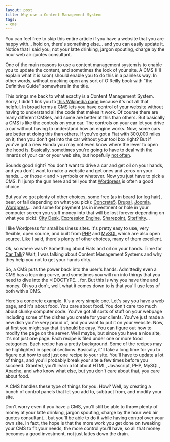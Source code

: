```yaml
---
layout: post
title: Why use a Content Management System
tags:
- cms
---
```

You can feel free to skip this entire article if you have a website that you are happy with... hold on, there's
something else... and you can easily update it. Notice that I said you, not your latte drinking, jargon spouting, charge
by the hour web air quotes consultant.

One of the main reasons to use a content management system is to enable you to update the content, and sometimes the
look of your site. A CMS (I'll explain what it is soon) should enable you to do this in a painless way. In other words,
without cracking open any sort of O'Reilly book with "the Definitive Guide" somewhere in the title.

<!--more-->

This brings me back to what exactly is a Content Management System. Sorry, I didn't link you to
<a href="http://en.wikipedia.org/wiki/Web_content_management_system">this Wikipedia page</a> because it's not all that
helpful. In broad terms a CMS lets you have control of your website without having to understand all the code that makes
it work. Of course there are many different CMSes, and some are better at this than others. But basically a CMS is like
the controls on your car. The controls on your car let you drive a car without having to understand how an engine works.
Now, some cars are better at doing this than others. If you've got a Fiat with 300,000 miles on it, then you don't get
into the car without your tool box right? But if you've got a new Honda you may not even know where the lever to open
the hood is. Basically, sometimes you're going to have to deal with the innards of your car or your web site, but
hopefully <a href="http://www.joelonsoftware.com/articles/LeakyAbstractions.html">not often</a>.

Sounds good right? You don't want to drive a car and get oil on your hands, and you don't want to make a website and get
ones and zeros on your hands.... or those &lt; and &gt; symbols or whatever. Now you just have to pick a CMS. I'll jump
the gun here and tell you that <a href="http://wordpress.org/">Wordpress</a> is often a good choice.

But you've got plenty of other choices, some free (as in beard (or leg hair), beer, or fall depending on what you pick):
<a href="http://www.concrete5.org/">Concrete5</a>, <a href="http://drupal.org/">Drupal</a>,
<a href="http://www.joomla.org/">Joomla</a>, <a href="http://wordpress.org/">Wordpress</a>... and some for payment (as
in investment or hole in your computer screen you stuff money into that will be lost forever depending on what you
pick): <a href="http://www.fogcreek.com/CityDesk/">City Desk</a>, <a href="http://expressionengine.com/">Expression Engine</a>,
<a href="http://sharepoint.microsoft.com/en-us/Pages/default.aspx">Sharepoint</a>, <a href="http://www.sitefinity.com/">Sitefinity</a>...

I like Wordpress for small business sites. It's pretty easy to use, very flexible, open source, and built from
<a href="http://www.php.net/">PHP</a> and <a href="http://www.mysql.com/">MySQL</a> which are also open source. Like I
said, there's plenty of other choices, many of them excellent.

Ok, so where was I? Something about Fiats and oil on your hands. Time for
<a href="http://www.cartalk.com/">Car Talk</a>? Wait, I was talking about Content Management Systems and why they help
you not to get your hands dirty.

So, a CMS puts the power back into the user's hands. Admittedly even a CMS has a learning curve, and sometimes you will
run into things that you need to dive into the &lt;!DOCTYPE... for. But this is why you have time and money. Oh you
don't, well, what it comes down to is that you'll use less of both with a CMS.

Here's a concrete example. It's a very simple one. Let's say you have a web page, and it's about food. You care about
food. You don't care too much about clunky computer code. You've got all sorts of stuff on your webpage including some
of the dishes you create for your clients. You've just made a new dish you're very proud of, and you want to put it on
your website. Now, at first you might say that it should be easy. You can figure out how to modify the page on the
server. Well maybe, but since you have a nice site, it's not just one page. Each recipe is filed under one or more food
categories. Each recipe has a pretty background. Some of the recipes may be highlighted in special sections. Basically,
it'll take a long time for you to figure out how to add just one recipe to your site. You'll have to update a lot of
things, and you'll probably break your site a few times before you succeed. Granted, you'll learn a lot about HTML,
Javascript, PHP, MySQL, Apache, and who know what else, but you don't care about that, you care about food.

A CMS handles these type of things for you. How? Well, by creating a bunch of control panels that let you add to,
subtract from, and modify your site.

Don't worry even if you have a CMS, you'll still be able to throw plenty of money at your latte drinking, jargon
spouting, charge by the hour web air quotes consultant... but you'll be able to do it while having control over your own
site. In fact, the hope is that the more work you get done on tweaking your CMS to fit your needs, the more control
you'll have, so all that money becomes a good investment, not just lattes down the drain.
